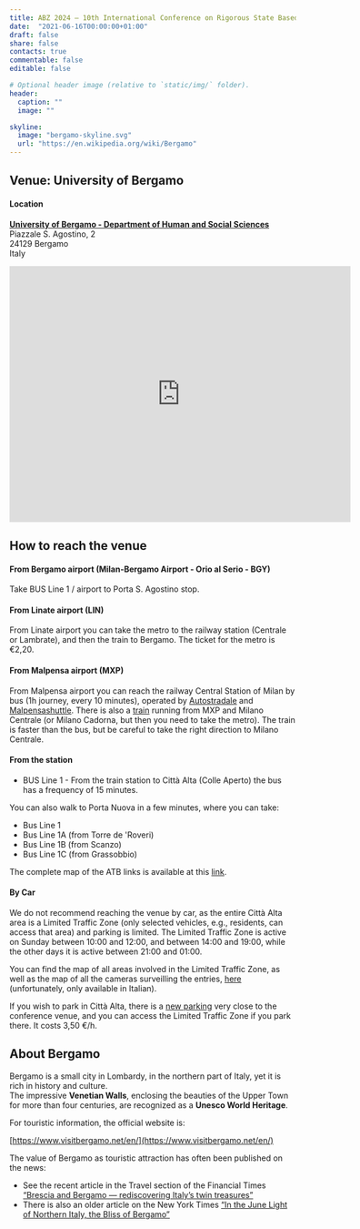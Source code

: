 ```yaml
---
title: ABZ 2024 – 10th International Conference on Rigorous State Based Methods
date:  "2021-06-16T00:00:00+01:00"
draft: false
share: false
contacts: true
commentable: false
editable: false

# Optional header image (relative to `static/img/` folder).
header:
  caption: ""
  image: ""

skyline: 
  image: "bergamo-skyline.svg"
  url: "https://en.wikipedia.org/wiki/Bergamo"
---
```


## Venue: University of Bergamo

#### Location
[**University of Bergamo - Department of Human and Social Sciences**](https://en.unibg.it/services-facilities/facilities/campuses/santagostino) <br>
Piazzale S. Agostino, 2 <br>
24129 Bergamo <br>
Italy <br>

<iframe src="https://www.google.com/maps/embed?pb=!1m14!1m8!1m3!1d44580.57918470652!2d9.672382!3d45.705295!3m2!1i1024!2i768!4f13.1!3m3!1m2!1s0x4781513d0fa828bb%3A0xd1867fa937e65199!2sSala%20Conferenze%2C%20San&#39;t%20Agostino!5e0!3m2!1sit!2sus!4v1688026989070!5m2!1sit!2sus" width="600" height="450" style="border:0;" allowfullscreen="" loading="lazy" referrerpolicy="no-referrer-when-downgrade"></iframe>

## How to reach the venue

#### From Bergamo airport (Milan-Bergamo Airport - Orio al Serio - BGY)
Take BUS Line 1 / airport to Porta S. Agostino stop.

#### From Linate airport (LIN)
From Linate airport you can take the metro to the railway station (Centrale or Lambrate), and then the train to Bergamo. The ticket for the metro is €2,20. 

#### From Malpensa airport (MXP)
From Malpensa airport you can reach the railway Central Station of Milan by bus (1h journey, every 10 minutes), operated by [Autostradale](www.autostradale.it/?lang=en-GB) and [Malpensashuttle](www.malpensashuttle.com/en/index.html). There is also a [train](www.malpensaexpress.it/en/) running from MXP and Milano Centrale (or Milano Cadorna, but then you need to take the metro). The train is faster than the bus, but be careful to take the right direction to Milano Centrale.

#### From the station
- BUS Line 1 - From the train station to Città Alta (Colle Aperto) the bus has a frequency of 15 minutes.

You can also walk to Porta Nuova in a few minutes, where you can take:<br>
- Bus Line 1
- Bus Line 1A (from Torre de 'Roveri)
- Bus Line 1B (from Scanzo)
- Bus Line 1C (from Grassobbio)

The complete map of the ATB links is available at this [link](https://www.atb.bergamo.it/user/download.aspx?FILE=OBJ00181.PDF&TIPO=FLE&NOME=mappa-della-rete.PDF).

#### By Car

We do not recommend reaching the venue by car, as the entire Città Alta area is a Limited Traffic Zone (only selected vehicles, e.g., residents, can access that area) and parking is limited. The Limited Traffic Zone is active on Sunday between 10:00 and 12:00, and between 14:00 and 19:00, while the other days it is active between 21:00 and 01:00.

You can find the map of all areas involved in the Limited Traffic Zone, as well as the map of all the cameras surveilling the entries, [here](https://territorio.comune.bergamo.it/gfmaplet/?map=ZoneTL&highlightFeatures=ZTL|4|ID_ZONA=1%20) (unfortunately, only available in Italian).

If you wish to park in Città Alta, there is a [new parking](https://maps.app.goo.gl/ce2DAMZfRvy3WQzD7) very close to the conference venue, and you can access the Limited Traffic Zone if you park there. It costs 3,50 €/h.

## About Bergamo

Bergamo is a small city in Lombardy, in the northern part of Italy, yet it is rich in history and culture. <br>
The impressive **Venetian Walls**, enclosing the beauties of the Upper Town for more than four centuries, are recognized as a **Unesco World Heritage**. 

For touristic information, the official website is: <br>

[https://www.visitbergamo.net/en/](https://www.visitbergamo.net/en/)

The value of Bergamo as touristic attraction has often been published on the news:
- See the recent article in the Travel section of the Financial Times [“Brescia and Bergamo — rediscovering Italy’s twin treasures”](https://www.ft.com/content/02497aca-c22d-431e-918f-011b91406ef1)
- There is also an older article on the New York Times [“In the June Light of Northern Italy, the Bliss of Bergamo”](https://www.nytimes.com/2016/06/26/travel/bergamo-northern-italy-jane-smiley.html)
